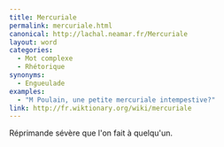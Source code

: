 ```yaml
---
title: Mercuriale
permalink: mercuriale.html
canonical: http://lachal.neamar.fr/Mercuriale
layout: word
categories:
  - Mot complexe
  - Rhétorique
synonyms:
  - Engueulade
examples:
  - "M Poulain, une petite mercuriale intempestive?"
link: http://fr.wiktionary.org/wiki/mercuriale
---
```


Réprimande sévère que l'on fait à quelqu'un.

